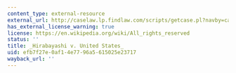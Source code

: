 ```yaml
---
content_type: external-resource
external_url: http://caselaw.lp.findlaw.com/scripts/getcase.pl?navby=case&court=us&vol=320&page=81
has_external_license_warning: true
license: https://en.wikipedia.org/wiki/All_rights_reserved
status: ''
title: _Hirabayashi v. United States_
uid: efb7f27e-0af1-4e77-96a5-615025e23717
wayback_url: ''
---
```

